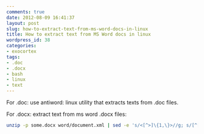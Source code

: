 ```yaml
---
comments: true
date: 2012-08-09 16:41:37
layout: post
slug: how-to-extract-text-from-ms-word-docs-in-linux
title: How to extract text from MS Word docs in linux
wordpress_id: 38
categories:
- exocortex
tags:
- .doc
- .docx
- bash
- linux
- text
---
```


For .doc: use antiword: linux utility that extracts texts from .doc files.

For .docx: extract text from ms word .docx files:

```bash
unzip -p some.docx word/document.xml | sed -e 's/<[^>]\{1,\}>//g; s/[^[:print:]]\{1,\}//g'
```

